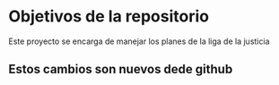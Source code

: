 # Objetivos de la repositorio

Este proyecto se encarga de manejar los planes de la liga de la justicia

## Estos cambios son nuevos dede github
